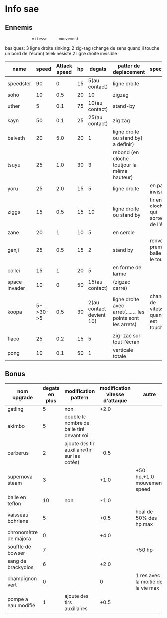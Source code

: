 # Info sae

## Ennemis

                vitesse     mouvement
 basiques:      3           ligne droite
 sinking:       2           zig-zag (change de sens quand il touche un bord de l'écran)
 telekinesiste  2           ligne droite invisible

 | name          | speed    | Attack speed | hp  | degats                   | patter de deplacement                                             | specialité                              |
|---------------|----------|--------------|-----|--------------------------|-------------------------------------------------------------------|-----------------------------------------|
| speedster     | 90       | 0            | 15  | 5(au contact)            | ligne droite                                                      |                                         |
| soho          | 10       | 0.5          | 20  | 10                       | zigzag                                                            |                                         |
| uther         | 5        | 0.1          | 75  | 10(au contact)           | stand-by                                                          |                                         |
| kayn          | 50       | 0.1          | 25  | 25(au contact)           | zig zag                                                           |                                         |
| belveth       | 20       | 5.0          | 20  | 1                        | ligne droite ou stand by( a definir)                              |                                         |
| tsuyu         | 25       | 1.0          | 30  | 3                        | rebond (en cloche toutjour la même hauteur)                       |                                         |
| yoru          | 25       | 2.0          | 15  | 5                        | ligne droite                                                      | en partie invisible                     |
| ziggs         | 15       | 0.5          | 15  | 10                       | ligne droite ou stand by                                          | tir en cloche qui sortent de l'écran    |
| zane          | 20       | 1            | 10  | 5                        | en cercle                                                         |                                         |
| genji         | 25       | 0.5          | 15  | 2                        | stand by                                                          | renvoie la première balle qui le touche |
| collei        | 15       | 1            | 20  | 5                        | en forme de larme                                                 |                                         |
| space invader | 10       | 0            | 50  | 15(au contact)           | (zigzac carré)                                                    |                                         |
| koopa         | 5->30->5 | 0.5          | 30  | 2(au contact devient 10) | ligne droite avec arret(_._._._._._._ les points sont les arrets) | change de vitesse quand il est touché    |
| flaco         | 25       | 0.2          | 15  | 5                        | zig-zac sur tout l'écran                                          |                                         |
| pong          | 10       | 0.1          | 50  | 1                        | verticale totale                                                  |                                         |

## Bonus

| nom upgrade           | degats en plus | modification pattern                         | modification vitesse d'attaque | autre                              |
|-----------------------|----------------|----------------------------------------------|--------------------------------|------------------------------------|
| gatling               | 5              | non                                          | +2.0                           |                                    |
| akimbo                | 5              | double le nombre de balle tiré devant soi    |                                |                                    |
| cerberus              | 2              | ajoute des tir auxiliaire(tir sur les cotés) | -0.5                           |                                    |
| supernova steam       | 3              |                                              | +1.0                           | +50 hp,+1.0 mouvement speed        |
| balle en teflon       | 10             | non                                          | -1.0                           |                                    |
| vaisseau bohriens     | 5              |                                              | +0.5                           | heal de 50% des hp max             |
| chronomètre de majora | 0              |                                              | +4.0                           |                                    |
| souffle de bowser     | 7              |                                              |                                | +50 hp                             |
| sang de brackydios    | 6              |                                              | +2.0                           |                                    |
| champignon vert       | 0              |                                              | 0                              | 1 res avec la moitié de la vie max |
| pompe a eau modifié   | 1              | ajoute des tirs auxiliaires                  | +0.5                           |                                    |
